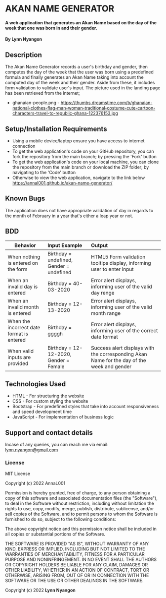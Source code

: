 # AKAN NAME GENERATOR
#### A web application that generates an Akan Name based on the day of the week that one was born in and their gender.
#### By **Lynn Nyangon**
## Description
The Akan Name Generator records a user's birthday and gender, then computes the day of the week that the user was born using a predefined formula and finally generates an Akan Name taking into account the computed day of the week and their gender. Aside from these, it includes form validation to validate user's input.
The picture used in the landing page has been retrieved from the internet; <br>
* ghanaian-people.png - https://thumbs.dreamstime.com/b/ghanaian-national-clothes-flag-man-woman-traditional-costume-cute-cartoon-characters-travel-to-republic-ghana-122376153.jpg
## Setup/Installation Requirements
* Using a mobile device/laptop ensure you have access to internet connection
* To get the web application's code on your GitHub repository, you can fork the repository from the main branch; by pressing the 'Fork' button
* To get the web application's code on your local machine, you can clone the repository from the main branch or download the ZIP folder; by navigating to the 'Code' button
* Otherwise to view the web application, navigate to the link below <br>
  https://annal001.github.io/akan-name-generator/
## Known Bugs
The application does not have appropriate validation of day in regards to the month of February in a year that's either a leap year or not.
## BDD
| **Behavior**                              | **Input Example**                           | **Output**                                                         |
|-------------------------------------------|:--------------------------------------------|:-------------------------------------------------------------------|
| When nothing is entered on the form       | Birthday = undefined, Gender = undefined    | HTML5 Form validation tooltips display, informing user to enter input    |
| When an invalid day is entered            | Birthday = 40-03-2020                       | Error alert displays, informing user of the valid day renge     |
| When an invalid month is entered          | Birthday = 12-13-2020                       | Error alert displays, informing user of the valid month range   |
| When the incorrect date format is entered | Birthday = ggggh                            | Error alert displays, informing user of the correct date format |
| When valid inputs are provided            | Birthday = 12-12-2020, Gender = Female      | Success alert displays with the corresponding Akan Name for the day of the week and gender     |   
## Technologies Used
* HTML - For structuring the website
* CSS - For custom styling the website
* Bootstrap - For predefined styles that take into account responsiveness and speed development time
* JavaScript - For implementation of business logic
## Support and contact details
Incase of any queries, you can reach me via email: lynn.nyangon@gmail.com
### License
MIT License

Copyright (c) 2022 AnnaL001

Permission is hereby granted, free of charge, to any person obtaining a copy
of this software and associated documentation files (the "Software"), to deal
in the Software without restriction, including without limitation the rights
to use, copy, modify, merge, publish, distribute, sublicense, and/or sell
copies of the Software, and to permit persons to whom the Software is
furnished to do so, subject to the following conditions:

The above copyright notice and this permission notice shall be included in all
copies or substantial portions of the Software.

THE SOFTWARE IS PROVIDED "AS IS", WITHOUT WARRANTY OF ANY KIND, EXPRESS OR
IMPLIED, INCLUDING BUT NOT LIMITED TO THE WARRANTIES OF MERCHANTABILITY,
FITNESS FOR A PARTICULAR PURPOSE AND NONINFRINGEMENT. IN NO EVENT SHALL THE
AUTHORS OR COPYRIGHT HOLDERS BE LIABLE FOR ANY CLAIM, DAMAGES OR OTHER
LIABILITY, WHETHER IN AN ACTION OF CONTRACT, TORT OR OTHERWISE, ARISING FROM,
OUT OF OR IN CONNECTION WITH THE SOFTWARE OR THE USE OR OTHER DEALINGS IN THE
SOFTWARE.

Copyright (c) 2022 **Lynn Nyangon**
